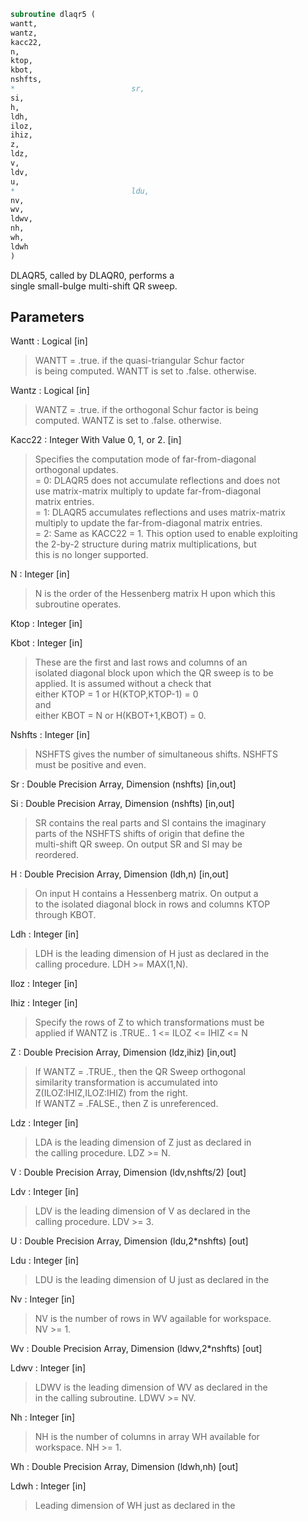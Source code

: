 ```fortran  
subroutine dlaqr5 (  
wantt,  
wantz,  
kacc22,  
n,  
ktop,  
kbot,  
nshfts,  
*                          sr,  
si,  
h,  
ldh,  
iloz,  
ihiz,  
z,  
ldz,  
v,  
ldv,  
u,  
*                          ldu,  
nv,  
wv,  
ldwv,  
nh,  
wh,  
ldwh  
)  
```  
  
DLAQR5, called by DLAQR0, performs a  
single small-bulge multi-shift QR sweep.  
  
## Parameters  
Wantt : Logical [in]  
> WANTT = .true. if the quasi-triangular Schur factor  
> is being computed.  WANTT is set to .false. otherwise.  
  
Wantz : Logical [in]  
> WANTZ = .true. if the orthogonal Schur factor is being  
> computed.  WANTZ is set to .false. otherwise.  
  
Kacc22 : Integer With Value 0, 1, or 2. [in]  
> Specifies the computation mode of far-from-diagonal  
> orthogonal updates.  
> = 0: DLAQR5 does not accumulate reflections and does not  
> use matrix-matrix multiply to update far-from-diagonal  
> matrix entries.  
> = 1: DLAQR5 accumulates reflections and uses matrix-matrix  
> multiply to update the far-from-diagonal matrix entries.  
> = 2: Same as KACC22 = 1. This option used to enable exploiting  
> the 2-by-2 structure during matrix multiplications, but  
> this is no longer supported.  
  
N : Integer [in]  
> N is the order of the Hessenberg matrix H upon which this  
> subroutine operates.  
  
Ktop : Integer [in]  
  
Kbot : Integer [in]  
> These are the first and last rows and columns of an  
> isolated diagonal block upon which the QR sweep is to be  
> applied. It is assumed without a check that  
> either KTOP = 1  or   H(KTOP,KTOP-1) = 0  
> and  
> either KBOT = N  or   H(KBOT+1,KBOT) = 0.  
  
Nshfts : Integer [in]  
> NSHFTS gives the number of simultaneous shifts.  NSHFTS  
> must be positive and even.  
  
Sr : Double Precision Array, Dimension (nshfts) [in,out]  
  
Si : Double Precision Array, Dimension (nshfts) [in,out]  
> SR contains the real parts and SI contains the imaginary  
> parts of the NSHFTS shifts of origin that define the  
> multi-shift QR sweep.  On output SR and SI may be  
> reordered.  
  
H : Double Precision Array, Dimension (ldh,n) [in,out]  
> On input H contains a Hessenberg matrix.  On output a  
> to the isolated diagonal block in rows and columns KTOP  
> through KBOT.  
  
Ldh : Integer [in]  
> LDH is the leading dimension of H just as declared in the  
> calling procedure.  LDH >= MAX(1,N).  
  
Iloz : Integer [in]  
  
Ihiz : Integer [in]  
> Specify the rows of Z to which transformations must be  
> applied if WANTZ is .TRUE.. 1 <= ILOZ <= IHIZ <= N  
  
Z : Double Precision Array, Dimension (ldz,ihiz) [in,out]  
> If WANTZ = .TRUE., then the QR Sweep orthogonal  
> similarity transformation is accumulated into  
> Z(ILOZ:IHIZ,ILOZ:IHIZ) from the right.  
> If WANTZ = .FALSE., then Z is unreferenced.  
  
Ldz : Integer [in]  
> LDA is the leading dimension of Z just as declared in  
> the calling procedure. LDZ >= N.  
  
V : Double Precision Array, Dimension (ldv,nshfts/2) [out]  
  
Ldv : Integer [in]  
> LDV is the leading dimension of V as declared in the  
> calling procedure.  LDV >= 3.  
  
U : Double Precision Array, Dimension (ldu,2*nshfts) [out]  
  
Ldu : Integer [in]  
> LDU is the leading dimension of U just as declared in the  
  
Nv : Integer [in]  
> NV is the number of rows in WV agailable for workspace.  
> NV >= 1.  
  
Wv : Double Precision Array, Dimension (ldwv,2*nshfts) [out]  
  
Ldwv : Integer [in]  
> LDWV is the leading dimension of WV as declared in the  
> in the calling subroutine.  LDWV >= NV.  
  
Nh : Integer [in]  
> NH is the number of columns in array WH available for  
> workspace. NH >= 1.  
  
Wh : Double Precision Array, Dimension (ldwh,nh) [out]  
  
Ldwh : Integer [in]  
> Leading dimension of WH just as declared in the  
  
